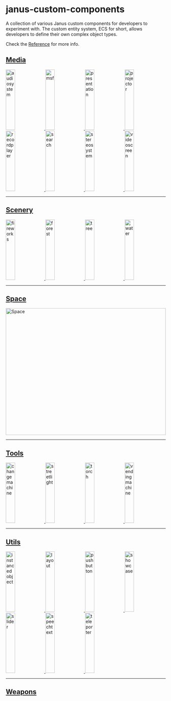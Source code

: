 # janus-custom-components

A collection of various Janus custom components for developers to experiment with. The custom entity system, ECS for short, allows developers to define their own complex object types.

Check the [Reference](https://github.com/jbaicoianu/janusweb/wiki/Scripting-Support-2.0) for more info.


## [Media](examples/components_media.md)

<a href="#/examples/components_media.md#audiosystem">
  <img alt="audiosystem" target="_blank" src="https://i.imgur.com/hRG420Y.jpg" height="190" width="24%">
</a>
<a href="#/examples/components_media.md#msf">
  <img alt="msf" target="_blank" src="https://i.imgur.com/MLTw2cc.jpg" height="190" width="24%">
</a>
<a href="#/examples/components_media.md#presentation">
  <img alt="presentation" target="_blank" src="https://i.imgur.com/YwRPjE7.jpg" height="190" width="24%">
</a>
<a href="#/examples/components_media.md#projector">
  <img alt="projector" target="_blank" src="https://i.imgur.com/LWTge35.jpg" height="190" width="24%">
</a>
<a href="#/examples/components_media.md#recordplayer">
  <img alt="recordplayer" target="_blank" src="https://i.imgur.com/gp57p35.jpg" height="190" width="24%">
</a>
<a href="#/examples/components_media.md#search">
  <img alt="search" target="_blank" src="https://i.imgur.com/aX9JBBB.jpg" height="190" width="24%">
</a>
<a href="#/examples/components_media.md#stereosystem">
  <img alt="stereosystem" target="_blank" src="https://i.imgur.com/e5myvoa.jpg" height="190" width="24%">
</a>
<a href="#/examples/components_media.md#videoscreen">
  <img alt="videoscreen" target="_blank" src="https://i.imgur.com/t5x8rxN.jpg" height="190" width="24%">
</a>

---

## [Scenery](examples/components_scenery.md)

<a href="examples/components_fireworks.md#fireworks">
  <img alt="fireworks" target="_blank" src="https://i.imgur.com/u2CfwkY.gif" height="190" width="24%">
</a>
<a href="examples/components_forest.md#forest">
  <img alt="forest" target="_blank" src="https://i.imgur.com/AsXKahc.jpg" height="190" width="24%">
</a>
<a href="examples/components_scenery.md#tree">
  <img alt="tree" target="_blank" src="https://i.imgur.com/039TxZW.jpg" height="190" width="24%">
</a>
<a href="examples/components_scenery.md#water">
  <img alt="water" target="_blank" src="https://i.imgur.com/iBCZi4q.jpg" height="190" width="24%">
</a>


---

## [Space](examples/components_space.md)


<a href="examples/components_space.md#space">
  <img alt="Space" target="_blank" src="https://i.imgur.com/dNwpMt6.jpg" height="400" width="100%">
</a>

---

## [Tools](examples/components_tools.md)

<a href="examples/components_tools.md#changemachine">
  <img alt="changemachine" target="_blank" src="https://i.imgur.com/Iq2gYXb.jpg" height="190" width="24%">
</a>
<a href="examples/components_tools.md#streetlight">
  <img alt="streetlight" target="_blank" src="https://i.imgur.com/m0ZRWvI.jpg" height="190" width="24%">
</a>
<a href="examples/components_tools.md#torch">
  <img alt="torch" target="_blank" src="https://i.imgur.com/jPwMkei.jpg" height="190" width="24%">
</a>
<a href="examples/components_tools.md#vendingmachine">
  <img alt="vendingmachine" target="_blank" src="https://i.imgur.com/XtkRRes.jpg" height="190" width="24%">
</a>

---

## [Utils](examples/components_utils.md)

<a href="examples/components_utils.md#instancedobject">
  <img alt="instancedobject" target="_blank" src="https://i.imgur.com/KPt5TYH.jpg" height="190" width="24%">
</a>
<a href="examples/components_utils.md#layout">
  <img alt="layout" target="_blank" src="https://i.imgur.com/e7Wm1A6.jpg" height="190" width="24%">
</a>
<a href="examples/components_utils.md#pushbutton">
  <img alt="pushbutton" target="_blank" src="https://i.imgur.com/BuRhkkX.gif" height="190" width="24%">
</a>
<a href="examples/components_utils.md#showcase">
  <img alt="showcase" target="_blank" src="https://i.imgur.com/bolzZyW.jpg" height="190" width="24%">
</a>
<a href="examples/components_utils.md#slider">
  <img alt="slider" target="_blank" src="https://i.imgur.com/kA6eBS7.gif" height="190" width="24%">
</a>
<a href="examples/components_utils.md#speechtext">
  <img alt="speechtext" target="_blank" src="https://i.imgur.com/37acD67.jpg" height="190" width="24%">
</a>
<a href="examples/components_utils.md#teleporter">
  <img alt="teleporter" target="_blank" src="https://i.imgur.com/xcRoKvQ.gif" height="190" width="24%">
</a>

---

## [Weapons](examples/components_weapons.md)

